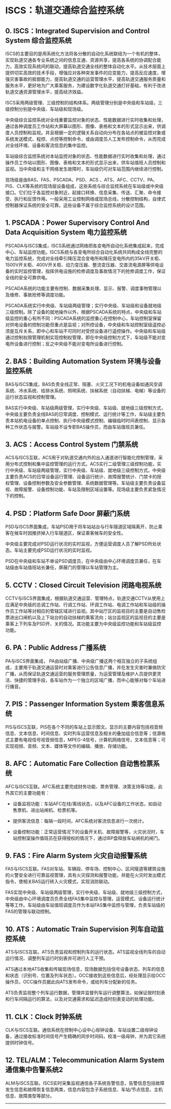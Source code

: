 # ISCS：轨道交通综合监控系统



## 0. ISCS：Integrated Supervision and Control System  综合监控系统

ISCS的主要目的是用系统化方法将各分散的自动化系统联结为一个有机的整体，实现轨道交通各专业系统之间的信息互通、资源共享，提高各系统的协调配合能力，高效实现系统间的联动，提高轨道交通全线的整体自动化水平。从技术层面上提供切实高效的技术手段，增强应对各种突发事件的应变能力，提高反应速度，增强灾害事故的抵御能力，提高轨道交通的运营管理水平，提高轨道交通服务质量和服务水平，更好地为广大乘客服务，为建设数字化轨道交通打好基础，有利于改进轨道交通资源管理水平，提高经济效益。

ISCS采用两级管理、三级控制的结构体系。两级管理分别是中央级和车站级，三级控制分别是中央级、车站级和现场级。

中央级综合监控系统对全线重要监控对象的状态、性能数据进行实时收集和处理，通过各种调度员工作站和大屏幕以图形、图像、表格和文本的形式显示出来，供调度人员控制和监视。并且根据一定的逻辑关系自动向分布在各站点的被监控对象或系统发送模式、程控、点控等控制命令，或由调度员人工发布控制命令，从而完成对全线环境、设备和客流信息的集中监控。

车站级综合监控系统对本站监控对象的状态、性能数据进行实时收集和处理，通过操作员工作站以图形、图像、表格和文本的形式显示出来，供车站值班人员控制和监视。当中央级和主干网络发生故障时，车站级仍可对车站范围内继续进行控制。

现场级是由BAS、FAS、PSCADA、PSD、ACS 、ATS、AFC、CCTV、PA、PIS、CLK等系统的现场层设备组成，这些系统与综合监控系统在车站级或中央级接口。它们位于各监控对象附近，起接口转换、信息采集、传送、汇聚、命令接受、执行和反馈作用。一般采用工业控制网络或现场总线，分散控制结构，自律式控制器保证系统的安全可靠。这些设备不属于综合监控系统的设计范围。



## 1. PSCADA：Power Supervisory Control And Data Acquisition System 电力监控系统

PSCADA与ISCS集成，ISCS系统通过网络把各变电所自动化系统集成起来，完成中心、车站监控功能。ISCS系统与各变电所综合自动化系统共同构成全线完整的电力监控系统，完成对全线牵引降压混合变电所和降压变电所内的35kV开关柜、1500V开关柜、400V开关柜、动力变压器、整流变压器、交直流电源屏等供电设备的实时监控管理，指挥供电设施的检修调度及事故情况下的抢修调度工作，保证全线的安全可靠供电。

PSCADA系统的功能主要有控制、数据采集处理、显示、报警、调度事物管理以及维修、事故抢修等调度功能。

PSCADA系统实行中央级、车站级两级管理；实行中央级、车站级和设备就地级三级控制。除了设备的就地操作以外，根据PSCADA系统的特点，中央级和车站级监控的重心有所不同：PSCADA系统的监控重心在控制中心，车站控制室保留对供电设备的控制功能但重点是监视；对所控设备，中央级和车站控制室级遥控必须是互斥关系，即中心和车站不可同时对受控设备进行遥控操作。中央级和车站级通过控制权限管理机制实现控制权管理，即在中央级控制方式下，车站级不能对变电所设备进行控制；反之中央级不能对变电所设备进行控制。



## 2. BAS：Building Automation System 环境与设备监控系统

BAS与ISCS集成，BAS负责全线正常、阻塞、火灾工况下的机电设备如通风空调系统、冷水系统、给排水系统、照明系统、扶梯系统（自动扶梯、电梯）等设备的运行状态监视和控制管理。

BAS实行中央级、车站级两级管理，实行中央级、车站级、就地级三级控制方式，中央级主要负责全线BAS的日常调度、控制模式、运行统计等工作，车站级主要负责本站机电设备的单点控制、执行中央级模式控制、编辑临时时间表控制、显示各种工作状态与报警。车站级不设专职BAS操作员，而由车站值班员兼任。



## 3. ACS：Access Control System 门禁系统

ACS与ISCS互联，ACS用于对轨道交通内外的出入通道进行智能化控制管理，采用分布式控制和集中监控管理的运行方式。ACS实行二级管理三级控制功能，实行中央级、车站级两级管理，实行中央级、车站级、就地级三级控制方式。中央级主要负责ACS的日常设备运行管理、设备运行统计、故障报警统计、门禁卡的授权管理、设备控制参数及安全参数管理、系统数据管理等。车站级主要负责设备监视、故障报警、设备控制功能、车站及限制区域设置等。现场级主要负责紧急情况下的控制。



## 4. PSD：Platform Safe Door 屏蔽门系统

PSD与ISCS界面集成，车站PSD用于将车站站台与行车隧道区域隔离开，防止乘客在候车时因推挤掉入行车隧道区，保证乘客候车的安全性。

中央级主要完成对PSD运行状况的实时监视，方便运营调度人员了解PSD所处状态。车站主要完成PSD运行状况的实时监视。

PSD在中央级和车站不单设PSD调度员，在中央级由中心环境调度员兼任，在车站级由车站值班站长兼任，屏蔽门的管理以车站管理为主。



## 5. CCTV：Closed Circuit Television 闭路电视系统

CCTV与ISCS界面集成，根据轨道交通运营、管理特点，轨道交通CCTV从使用上应满足中央级的总调工作站、行调工作站、环调工作站、电调工作站和车站级的操作员工作站等对相应的管辖区域进行监视。其中站厅区的监视目的主要是自动售检票进出口闸机以及上下站台的自动扶梯的乘客流向；站台监视区的监视目的主要是乘客上下列车及PSD开、关的情况。其功能主要为中央级监控功能和车站级监控功能。



## 6. PA：Public Address 广播系统

PA与ISCS界面集成， PA由站级广播、中央级广播这两个相互独立的子系统组成，主要用于轨道交通运营时对乘客进行公告信息广播，并在发生灾害时兼做防灾广播，从而保证轨道交通运营的服务管理质量，为运营管理及维护人员提供更灵活、快捷的管理手段，各车站作为一个独立的区域广播，而中心能够对每个车站进行播音。



## 7. PIS：Passenger Information System 乘客信息系统

PIS与ISCS互联，PIS在各个不同的车站上显示图文。显示的主要内容包括视音频信息、文本信息、时间信息、实时列车运营信息及相关的叠加组合信息等；信源格式主要有电视信号视音频信息，MPEG-4信号，计算机网络信号，文本信息等；可实现视频、音频、文本、媒体等文件的编辑、播放、存储功能。



## 8. AFC：Automatic Fare Collection 自动售检票系统

AFC与ISCS互联。AFC系统主要完成财务功能、票务管理、决策支持等功能，此外其它的主要功能有：

- 设备监视功能：车站AFC在线/离线状态，以及AFC设备的工作状态，如自动售票机、进出站闸机、检票机等。
- 提供客流信息：每隔一段时间，AFC系统对客流信息进行一次统计。


- 设备控制功能：正常运营情况下的设备开关机、故障报警等，火灾状况时，车站控制室操作值班员在获得授权的情况下，通过IBP盘释放车站闸机的闸门。



## 9. FAS：Fire Alarm System  火灾自动报警系统

FAS与ISCS互联。FAS对车站、车辆段、停车场、控制中心、区间隧道等建筑设施的火警安全进行可靠监视管理，具有火灾探测和报警功能，并能在火灾时发出模式指令，使相关BAS运行转入火灾模式，实现消防联动。

FAS实现中央级、车站级两级管理，实行中央级、车站级、就地级三级控制方式，中央级由中心环境调度员负责全线FAS集中监控与管理，运营模式、设备运行统计等等工作。车站级由车站值班调度员作为本站FAS集中监控与管理，负责车站级的FAS的管理与联动控制。



## 10. ATS：Automatic Train Supervision  列车自动监控系统

ATS与ISCS互联。ATS负责监视和控制列车的运行状态。ATS监视全线列车的自动运行情况、调整列车运行时刻表并可进行人工干预。

ATS通过本地ATS收集和传输现场信息，现场数据包括信号设备状态、列车的信息和状态（识别号、位置及列车状态）。OCC接收到这些信息后，经处理显示给OCC操作员，OCC操作员据此向ATS发布命令，或给列车分配新的任务。

ATS负责监视整个列车运行数据，管理并监督列车运行调整算法，如保证按时刻表和行车间隔运行的算法，以及对交通需求和延迟造成时刻表变动的处理功能。



## 11. CLK：Clock 时钟系统

CLK与ISCS互联。通信系统在控制中心设中心母钟设备、车站设置二级母钟设备，通过接收标准时间信号产生精确的同步时间码，校准一级母钟，并为其它系统提供时钟信号。



## 12. TEL/ALM：Telecommunication Alarm System 通信集中告警系统2

ALM与ISCS互联。ISCS实时采集监视通信各子系统告警信息，告警信息包括故障发生信息和故障恢复信息两类，信息内容包含子系统信息、车站/节点信息、主机信息、故障类型等部分。









































---







